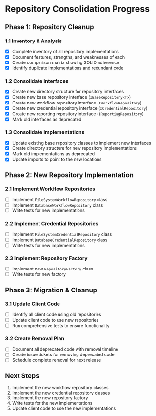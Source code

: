 # Repository Consolidation Progress

## Phase 1: Repository Cleanup

### 1.1 Inventory & Analysis
- [x] Complete inventory of all repository implementations
- [x] Document features, strengths, and weaknesses of each
- [x] Create comparison matrix showing SOLID adherence
- [x] Identify duplicate implementations and redundant code

### 1.2 Consolidate Interfaces
- [x] Create new directory structure for repository interfaces
- [x] Create new base repository interface (`IBaseRepository<T>`)
- [x] Create new workflow repository interface (`IWorkflowRepository`)
- [x] Create new credential repository interface (`ICredentialRepository`)
- [x] Create new reporting repository interface (`IReportingRepository`)
- [x] Mark old interfaces as deprecated

### 1.3 Consolidate Implementations
- [x] Update existing base repository classes to implement new interfaces
- [x] Create directory structure for new repository implementations
- [x] Mark old implementations as deprecated
- [x] Update imports to point to the new locations

## Phase 2: New Repository Implementation

### 2.1 Implement Workflow Repositories
- [ ] Implement `FileSystemWorkflowRepository` class
- [ ] Implement `DatabaseWorkflowRepository` class
- [ ] Write tests for new implementations

### 2.2 Implement Credential Repositories
- [ ] Implement `FileSystemCredentialRepository` class
- [ ] Implement `DatabaseCredentialRepository` class
- [ ] Write tests for new implementations

### 2.3 Implement Repository Factory
- [ ] Implement new `RepositoryFactory` class
- [ ] Write tests for new factory

## Phase 3: Migration & Cleanup

### 3.1 Update Client Code
- [ ] Identify all client code using old repositories
- [ ] Update client code to use new repositories
- [ ] Run comprehensive tests to ensure functionality

### 3.2 Create Removal Plan
- [ ] Document all deprecated code with removal timeline
- [ ] Create issue tickets for removing deprecated code
- [ ] Schedule complete removal for next release

## Next Steps

1. Implement the new workflow repository classes
2. Implement the new credential repository classes
3. Implement the new repository factory
4. Write tests for the new implementations
5. Update client code to use the new implementations
